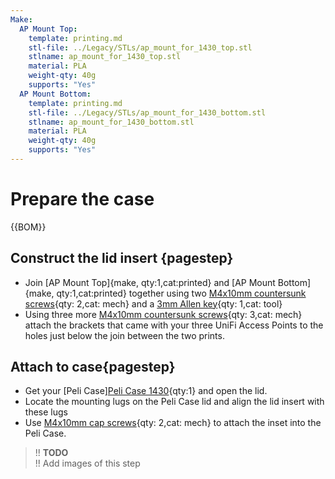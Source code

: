 ```yaml
---
Make:
  AP Mount Top:
    template: printing.md
    stl-file: ../Legacy/STLs/ap_mount_for_1430_top.stl
    stlname: ap_mount_for_1430_top.stl
    material: PLA
    weight-qty: 40g
    supports: "Yes"
  AP Mount Bottom:
    template: printing.md
    stl-file: ../Legacy/STLs/ap_mount_for_1430_bottom.stl
    stlname: ap_mount_for_1430_bottom.stl
    material: PLA
    weight-qty: 40g
    supports: "Yes"
---
```


# Prepare the case

{{BOM}}

[M4x10mm countersunk screws]: parts/Hardware.yaml#CskScrew_M4x10mm_SS
[M4x10mm cap screws]: parts/Hardware.yaml#CapScrew_M4x10mm_SS

## Construct the lid insert {pagestep}

* Join [AP Mount Top]{make, qty:1,cat:printed} and [AP Mount Bottom]{make, qty:1,cat:printed} together using two [M4x10mm countersunk screws]{qty: 2,cat: mech} and a [3mm Allen key](parts/metric_allen_keys.md){qty: 1,cat: tool}
* Using three more [M4x10mm countersunk screws]{qty: 3,cat: mech} attach the brackets that came with your three UniFi Access Points to the holes just below the join between the two prints.

## Attach to case{pagestep}

* Get your [Peli Case][Peli Case 1430](PeliCalse1430.md){qty:1} and open the lid.
* Locate the mounting lugs on the Peli Case lid and align the lid insert with these lugs
* Use [M4x10mm cap screws]{qty: 2,cat: mech} to attach the inset into the Peli Case.

>!! **TODO**  
>!! Add images of this step
